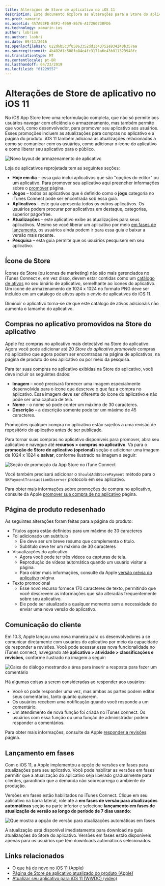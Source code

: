 ```yaml
---
title: Alterações de Store de aplicativo no iOS 11
description: Este documento explora as alterações para a Store do aplicativo no iOS 11. Ele aborda o ícone do aplicativo da loja, promovidas compras de no aplicativo, a página de produto redesenhado, comunicação de cliente e versões em fases.
ms.prod: xamarin
ms.assetid: 4A7A03FD-B4F2-4969-8676-A17260730FD6
ms.technology: xamarin-ios
author: lobrien
ms.author: laobri
ms.date: 09/13/2016
ms.openlocfilehash: 022d6b5c3f85863352dd1343752e934240b357aa
ms.sourcegitcommit: 4b402d1c508fa84e4fc3171a6e43b811323948fc
ms.translationtype: MT
ms.contentlocale: pt-BR
ms.lasthandoff: 04/23/2019
ms.locfileid: "61229557"
---
```

# <a name="app-store-changes-in-ios-11"></a>Alterações de Store de aplicativo no iOS 11

No iOS App Store teve uma reformulação completa, que não só permite aos usuários navegar com eficiência o armazenamento, mas também permite que você, como desenvolvedor, para promover seu aplicativo aos usuários. Esses promoções incluem as atualizações para compras no aplicativo e a página do produto. iOS 11 também adiciona as atualizações relacionadas a como se comunicar com os usuários, como adicionar o ícone do aplicativo e como liberar seu aplicativo para o público.

![Novo layout de armazenamento de aplicativo](app-store-changes-images/image3.jpg)

Loja de aplicativos reprojetada tem as seguintes seções:

- **Hoje em dia** – essa guia inclui aplicativos que são "opções do editor" ou um aplicativo. Para promover seu aplicativo aqui preencher informações sobre o [promover](https://developer.apple.com//contact/app-store/promote/) página.
- **Jogos** – todos os aplicativos que é definido como o **jogo** categoria no iTunes Connect pode ser encontrada sob essa guia.
- **Aplicativos** – este guia apresenta todos os outros aplicativos. Os usuários podem procurar por aplicativos em destaque, categorias, superior pago/free.
- **Atualizações** – este aplicativo exibe as atualizações para seus aplicativos. Mesmo se você liberar um aplicativo por meio [em fases de lançamento](#Phased_Release), os usuários ainda podem ir para essa guia e baixar a versão mais recente.
- **Pesquisa** – esta guia permite que os usuários pesquisem em seu aplicativo.

## <a name="store-icon"></a>Ícone de Store

Ícones de Store (ou ícones de marketing) não são mais gerenciados no iTunes Connect e, em vez disso, devem estar contidas como um [catálogo de ativos](~/ios/app-fundamentals/images-icons/app-icons.md) no seu binário de aplicativo, semelhante ao ícones do aplicativo. Um ícone de armazenamento de 1024 x 1024 no formato PNG deve ser incluído em um catálogo de ativos após o envio de aplicativos do iOS 11.

Diminuir o aplicativo torna-se de que este catálogo de ativos adicionais não aumenta o tamanho do aplicativo.


## <a name="in-app-purchases-promoted-in-the-app-store"></a>Compras no aplicativo promovidos na Store do aplicativo

Apple fez compras no aplicativo mais detectável na Store do aplicativo. Agora você pode adicionar até 20 _Store do aplicativo promovido_ compras no aplicativo que agora podem ser encontradas na página de aplicativos, na página de produto do seu aplicativo ou por meio da pesquisa.

Para ter suas compras no aplicativo exibidas na Store do aplicativo, você deve incluir os seguintes dados:

- **Imagem** – você precisará fornecer uma imagem especialmente desenvolvida para o ícone que descreve o que faz a compra no aplicativo. Essa imagem deve ser diferente do ícone do aplicativo e não pode ser uma captura de tela.
- **Nome** – o nome só pode conter um máximo de 30 caracteres.
- **Descrição** – a descrição somente pode ter um máximo de 45 caracteres.

Promoções qualquer compra no aplicativo estão sujeitos a uma revisão de repositório do aplicativo antes de ser publicado.

Para tornar suas compras no aplicativo disponíveis para promover, abra seu aplicativo e navegue até **recursos > compras no aplicativo**. Vá para o **promoção de Store de aplicativo (opcional)** seção e adicionar uma imagem de 1024 x 1024 e **salvar**, conforme ilustrado na imagem a seguir:

![Seção de promoção da App Store no iTune Connect](app-store-changes-images/image4.png)

Você também precisará adicionar o `ShouldAddStorePayment` método para o `SKPaymentTransactionObserver` protocolo em seu aplicativo.

Para obter mais informações sobre promoções de compra no aplicativo, consulte da Apple [promover sua compra de no aplicativo](https://developer.apple.com/app-store/promoting-in-app-purchases/) página.

## <a name="redesigned-product-page"></a>Página de produto redesenhado

As seguintes alterações foram feitas para a página do produto:

- Títulos agora estão definidos para um máximo de 30 caracteres
- Foi adicionado um subtítulo
    - Ele deve ser um breve resumo que complementa o título.
    - Subtítulo deve ter um máximo de 30 caracteres
- Visualizações do aplicativo
    - Agora você pode ter três vídeos ou capturas de tela.
    - Reprodução de vídeos automática quando um usuário visitar a página.
    - Para obter mais informações, consulte da Apple [versão prévia do aplicativo](https://developer.apple.com/app-store/app-previews/) página.
- Texto promocional
    - Esse novo recurso fornece 170 caracteres de texto, permitindo que você descrevem as informações que são alteradas frequentemente sobre seu aplicativo.
    - Ele pode ser atualizado a qualquer momento sem a necessidade de enviar uma nova versão do aplicativo.

## <a name="customer-communication"></a>Comunicação do cliente

Em 10.3, Apple lançou uma nova maneira para os desenvolvedores a se comunicar diretamente com usuários do aplicativo por meio da capacidade de responder a revisões. Você pode acessar essa nova funcionalidade no iTunes connect, navegando até **aplicativo > atividade > classificações e revisões**, conforme ilustrado na imagem a seguir:

![Caixa de diálogo mostrando a área para inserir a resposta para fazer um comentário](app-store-changes-images/image5.png)

Há algumas coisas a serem consideradas ao responder aos usuários:

- Você só pode responder uma vez, mas ambas as partes podem editar seus comentários, tanto quanto quiserem.
- Os usuários recebem uma notificação quando você responde a um comentário.
- Um atendimento de nova função foi criada no iTunes connect. Os usuários com essa função ou uma função de administrador podem responder a comentários.

Para obter mais informações, consulte da Apple [responder a revisões](https://developer.apple.com/app-store/responding-to-reviews/) página.

<a name="Phased_Release"/>

## <a name="phased-release"></a>Lançamento em fases

Com o iOS 11, a Apple implementou a opção de versões em fases para atualizações para seu aplicativo. Você pode habilitar as versões em fases permitir que a atualização do aplicativo seja liberado gradualmente para clientes, garantindo que a demanda não sobrecarrega o ambiente de produção.

Versões em fases estão habilitados no iTunes Connect. Clique em seu aplicativo na barra lateral, role até a **em fases de versão para atualizações automáticas** seção na parte inferior e selecione **lançamento em fases de atualização de versão ao longo do período de 7 dias usando**:

![Que mostra a opção de versão para atualizações automáticas em fases](app-store-changes-images/image6.png)

A atualização está disponível imediatamente para download na guia atualizações do Store do aplicativo. Versões em fases estão disponíveis apenas para os usuários que têm downloads automáticos selecionados.


## <a name="related-links"></a>Links relacionados

- [O que há de novo no iOS 11 (Apple)](https://developer.apple.com/ios/)
- [Página de Store de aplicativo atualizado do produto (Apple)](https://developer.apple.com/app-store/product-page/)
- [Atualizar seu aplicativo para iOS 11 (WWDC) (vídeo)](https://developer.apple.com/videos/play/wwdc2017/204/)
